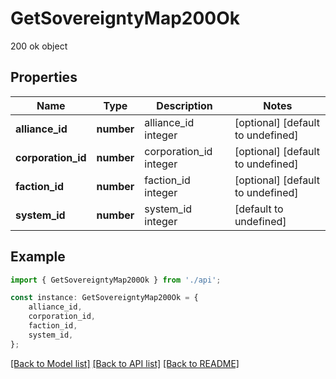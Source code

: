 # GetSovereigntyMap200Ok

200 ok object

## Properties

Name | Type | Description | Notes
------------ | ------------- | ------------- | -------------
**alliance_id** | **number** | alliance_id integer | [optional] [default to undefined]
**corporation_id** | **number** | corporation_id integer | [optional] [default to undefined]
**faction_id** | **number** | faction_id integer | [optional] [default to undefined]
**system_id** | **number** | system_id integer | [default to undefined]

## Example

```typescript
import { GetSovereigntyMap200Ok } from './api';

const instance: GetSovereigntyMap200Ok = {
    alliance_id,
    corporation_id,
    faction_id,
    system_id,
};
```

[[Back to Model list]](../README.md#documentation-for-models) [[Back to API list]](../README.md#documentation-for-api-endpoints) [[Back to README]](../README.md)
